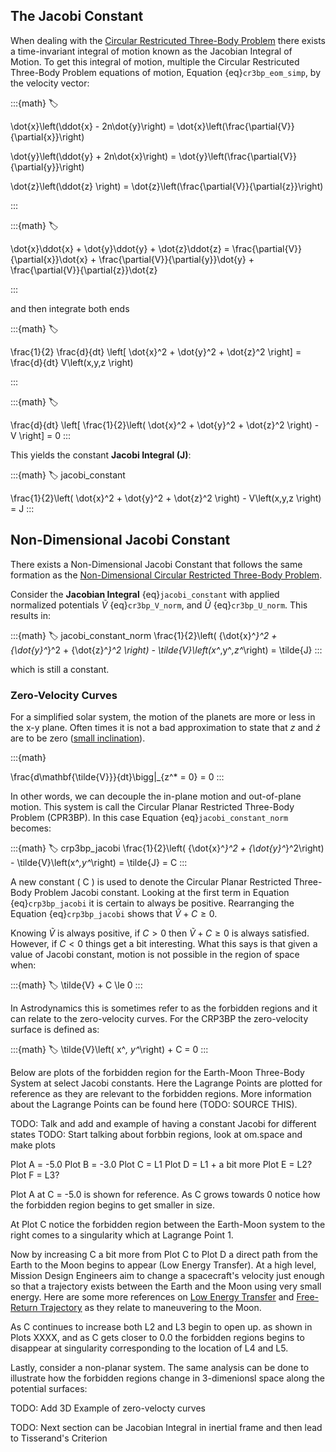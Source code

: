 ## The Jacobi Constant

When dealing with the [Circular Restricuted Three-Body Problem](cr3bp.md) there exists a time-invariant integral of motion known as the Jacobian Integral of Motion. To get this integral of motion, multiple the Circular Restricuted Three-Body Problem equations of motion, Equation {eq}`cr3bp_eom_simp`, by the velocity vector:

:::{math}
:label: 

\dot{x}\left(\ddot{x} - 2n\dot{y}\right) = \dot{x}\left(\frac{\partial{V}}{\partial{x}}\right)

\dot{y}\left(\ddot{y} + 2n\dot{x}\right) = \dot{y}\left(\frac{\partial{V}}{\partial{y}}\right)

\dot{z}\left(\ddot{z} \right) = \dot{z}\left(\frac{\partial{V}}{\partial{z}}\right)

:::

:::{math}
:label: 

\dot{x}\ddot{x} + \dot{y}\ddot{y} + \dot{z}\ddot{z} = \frac{\partial{V}}{\partial{x}}\dot{x} + \frac{\partial{V}}{\partial{y}}\dot{y} + \frac{\partial{V}}{\partial{z}}\dot{z}

:::

and then integrate both ends

:::{math}
:label: 

\frac{1}{2} \frac{d}{dt} \left[ \dot{x}^2 + \dot{y}^2 + \dot{z}^2 \right] = \frac{d}{dt} V\left(x,y,z \right)

:::

:::{math}
:label: 

\frac{d}{dt} \left[ \frac{1}{2}\left( \dot{x}^2 + \dot{y}^2 + \dot{z}^2 \right) - V \right] = 0
:::

This yields the constant **Jacobi Integral (J)**: 

:::{math}
:label: jacobi_constant

\frac{1}{2}\left( \dot{x}^2 + \dot{y}^2 + \dot{z}^2 \right) - V\left(x,y,z \right) = J 
:::


## Non-Dimensional Jacobi Constant

There exists a Non-Dimensional Jacobi Constant that follows the same formation as the [Non-Dimensional Circular Restricted Three-Body Problem](cr3bp.md#non-dimensional-circular-restricted-three-body-problem).

Consider the **Jacobian Integral** {eq}`jacobi_constant` with applied normalized potentials $\tilde{V}$ {eq}`cr3bp_V_norm`, and $\tilde{U}$ {eq}`cr3bp_U_norm`. This results in:


:::{math}
:label: jacobi_constant_norm
\frac{1}{2}\left( {\dot{x}^*}^2 + {\dot{y}^*}^2 + {\dot{z}^*}^2 \right) - \tilde{V}\left(x^*,y^*,z^*\right) = \tilde{J} 
:::

which is still a constant.

### Zero-Velocity Curves

For a simplified solar system, the motion of the planets are more or less in the x-y plane. Often times it is not a bad approximation to state that $z$ and $\dot{z}$ are to be zero ([small inclination](https://ssd.jpl.nasa.gov/planets/approx_pos.html)). 

:::{math}

\frac{d\mathbf{\tilde{V}}}{dt}\bigg|_{z^* = 0} = 0
:::

In other words, we can decouple the in-plane motion and out-of-plane motion. This system is call the Circular Planar Restricted Three-Body Problem (CPR3BP). In this case Equation {eq}`jacobi_constant_norm` becomes:

:::{math} 
:label: crp3bp_jacobi
\frac{1}{2}\left( {\dot{x}^*}^2 + {\dot{y}^*}^2\right) - \tilde{V}\left(x^*,y^*\right) = \tilde{J} = C
:::

A new constant ( C ) is used to denote the Circular Planar Restricted Three-Body Problem Jacobi constant. Looking at the first term in Equation {eq}`crp3bp_jacobi` it is certain to always be positive. Rearranging the Equation {eq}`crp3bp_jacobi` shows that $\tilde{V} + C \ge 0$. 

Knowing $\tilde{V}$ is always positive, if $C \gt 0$ then $\tilde{V} + C \ge 0$ is always satisfied. However, if $C \lt 0$ things get a bit interesting. What this says is that given a value of Jacobi constant, motion is not possible in the region of space when:

:::{math}
:label:
\tilde{V} + C \le 0
:::

In Astrodynamics this is sometimes refer to as the forbidden regions and it can relate to the zero-velocity curves. For the CRP3BP the zero-velocity surface is defined as:

:::{math}
:label:
\tilde{V}\left( x^*, y^*\right) + C = 0
:::

Below are plots of the forbidden region for the Earth-Moon Three-Body System at select Jacobi constants. Here the Lagrange Points are plotted for reference as they are relevant to the forbidden regions. More information about the Lagrange Points can be found here (TODO: SOURCE THIS).

TODO: Talk and add and example of having a constant Jacobi for different states
TODO: Start talking about forbbin regions, look at om.space and make plots

Plot A = -5.0
Plot B = -3.0
Plot C = L1
Plot D = L1 + a bit more
Plot E = L2?
Plot F = L3? 

Plot A at C = -5.0 is shown for reference. As C grows towards 0 notice how the forbidden region begins to get smaller in size. 

At Plot C notice the forbidden region between the Earth-Moon system to the right comes to a singularity which at Lagrange Point 1. 

Now by increasing C a bit more from Plot C to Plot D a direct path from the Earth to the Moon begins to appear (Low Energy Transfer). At a high level, Mission Design Engineers aim to change a spacecraft's velocity just enough so that a trajectory exists between the Earth and the Moon using very small energy. Here are some more references on [Low Energy Transfer](http://www.gg.caltech.edu/~mwl/publications/papers/lowEnergy.pdf) and [Free-Return Trajectory](https://en.wikipedia.org/wiki/Free-return_trajectory) as they relate to maneuvering to the Moon. 

As C continues to increase both L2 and L3 begin to open up. as shown in Plots XXXX, and as C gets closer to 0.0 the forbidden regions begins to disappear at singularity corresponding to the location of L4 and L5. 

Lastly, consider a non-planar system. The same analysis can be done to illustrate how the forbidden regions change in 3-dimenionsl space along the potential surfaces:

TODO: Add 3D Example of zero-velocty curves


TODO: Next section can be Jacobian Integral in inertial frame and then lead to Tisserand's Criterion